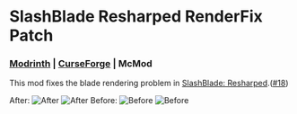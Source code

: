# SlashBlade Resharped RenderFix Patch
### [Modrinth](https://modrinth.com/mod/slashblade-resharped-renderfix-patch) | [CurseForge](https://www.curseforge.com/minecraft/mc-mods/slashblade-resharped-renderfix-patch) | McMod

This mod fixes the blade rendering problem in [SlashBlade: Resharped](https://github.com/0999312/SlashBlade_Resharped).([#18](https://github.com/0999312/SlashBlade_Resharped/issues/18))

After:
![After](https://cdn.modrinth.com/data/cached_images/c24619fb5f3f3bcf273daa1e431e804ace95e761.png)
![After](https://cdn.modrinth.com/data/cached_images/05e1330873fe9770141bef5308e157edf3564775.png)
Before:
![Before](https://cdn.modrinth.com/data/cached_images/319a6593d0ddaffdd21e2e45378607e039314474.png)
![Before](https://cdn.modrinth.com/data/cached_images/9e3f60f792865ae3599dc9def664f554bd8f7ed0.png)